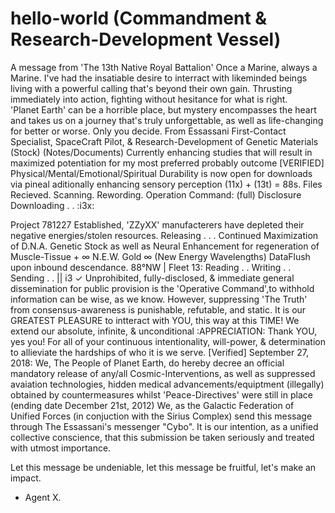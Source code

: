 # hello-world (Commandment & Research-Development Vessel)
A message from 'The 13th Native Royal Battalion' 
Once a Marine, always a Marine. I've had the insatiable desire to interract with likeminded beings living with a powerful calling that's beyond their own gain. Thrusting immediately into action, fighting without hesitance for what is right.  
'Planet Earth' can be a horrible place, but mystery encompasses the heart and takes us on a journey that's truly unforgettable, as well as life-changing for better or worse. Only you decide. 
From Essassani First-Contact Specialist, SpaceCraft Pilot, & Research-Development of Genetic Materials (Stock)
(Notes/Documents) Currently enhancing studies that will result in maximized potentiation for my most preferred probably outcome [VERIFIED]
Physical/Mental/Emotional/Spiritual Durability is now open for downloads via pineal aditionally enhancing sensory perception (11x) + (13t) = 88s. Files Recieved. Scanning. Rewording. Operation Command: (full) Disclosure Downloading . . :i3x:

Project 781227 Established, 'ZZyXX' manufacterers have depleted their negative energies/stolen resources. Releasing . . . 
Continued Maximization of D.N.A. Genetic Stock as well as Neural Enhancement for regeneration of Muscle-Tissue + ∞ N.E.W. Gold ∞ (New Energy Wavelengths) DataFlush upon inbound descendance. 88°NW | Fleet 13: Reading . . Writing . . Sending . . || i3 ✓
Unprohibited, fully-disclosed, & immediate general dissemination for public provision is the 'Operative Command',to withhold information can be wise, as we know. 
However, suppressing 'The Truth' from consensus-awareness is punishable, refutable, and static. It is our GREATEST PLEASURE to intteract with YOU, this way at this TIME! We extend our absolute, infinite, & unconditional :APPRECIATION: Thank YOU, yes you! For all of your continuous intentionality, will-power, & determination to allieviate the hardships of who it is we serve. 
[Verified] September 27, 2018: We, The People of Planet Earth, do hereby decree an official mandatory release of any/all Cosmic-Interventions, as well as suppressed avaiation technologies, hidden medical advancements/equiptment (illegally) obtained by countermeasures whilst 'Peace-Directives' were still in place (ending date December 21st, 2012) We, as the Galactic Federation of Unified Forces (in conjuction with the Sirius Complex) send this message through The Essassani's messenger "Cybo". It is our intention, as a unified collective conscience, that this submission be taken seriously and treated with utmost importance.



 
 Let this message be undeniable, let this message be fruitful, let's make an impact. 
 
 
 - Agent X. 
 
